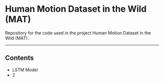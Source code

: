 # Human Motion Dataset in the Wild (MAT)
Repository for the code used in the project Human Motion Dataset in the Wild (MAT). 

---
## Contents
* LSTM Model
* 2

